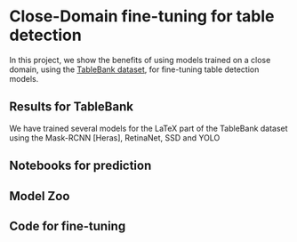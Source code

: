 # Close-Domain fine-tuning for table detection

In this project, we show the benefits of using models trained on a close domain, using the [TableBank dataset](https://github.com/doc-analysis/TableBank), for fine-tuning table detection models. 


## Results for TableBank

We have trained several models for the LaTeX part of the TableBank dataset using the Mask-RCNN [Heras], RetinaNet, SSD and YOLO


## Notebooks for prediction

## Model Zoo


## Code for fine-tuning




